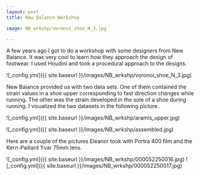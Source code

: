 ```yaml
---
layout: post
title: New Balance Workshop

image: NB_wrkshp/voronoi_shoe_N_3.jpg

---
```


A few years ago I got to do a workshop with some designers from New Balance. It was very cool to learn how they approach the design of footwear. I used Houdini and took a procedural approach to the designs.

![_config.yml]({{ site.baseurl }}/images/NB_wrkshp/voronoi_shoe_N_3.jpg)

New Balance provided us with two data sets. One of them contained the strain values in a shoe upper corresponding to fast direction changes while running. The other was the strain developed in the sole of a shoe during running. I visualized the two datasets in the following picture.

![_config.yml]({{ site.baseurl }}/images/NB_wrkshp/aramis_upper.jpg)

![_config.yml]({{ site.baseurl }}/images/NB_wrkshp/assembled.jpg)

Here are a couple of the pictures Eleanor took with Portra 400 film and the Kern-Paillard Yvar 75mm lens.

![_config.yml]({{ site.baseurl }}/images/NB_wrkshp/000052250016.jpg)
![_config.yml]({{ site.baseurl }}/images/NB_wrkshp/000052250017.jpg)
